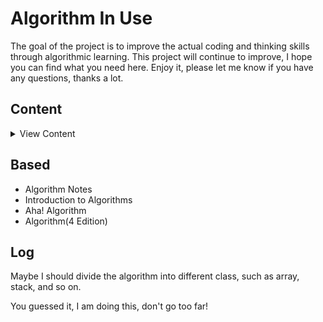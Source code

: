 # Algorithm In Use

The goal of the project is to improve the actual coding and thinking skills through algorithmic learning. This project will continue to improve, I hope you can find what you need here. Enjoy it, please let me know if you have any questions, thanks a lot.


## Content

<details>

<summary>View Content</summary>



</details>



## Based

- Algorithm Notes
- Introduction to Algorithms
- Aha! Algorithm
- Algorithm(4 Edition)


## Log

Maybe I should divide the algorithm into different class, such as array, stack, and so on. 

You guessed it, I am doing this, don't go too far!




